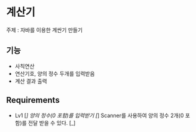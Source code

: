# 계산기

주제 : 자바를 이용한 계싼기 만들기

## 기능
- 사칙연산
- 연산기호, 양의 정수 두개를 입력받음
- 계산 결과 출력

## Requirements
- Lv1
  [_] 양의 정수(0 포함)를 입력받기
    [_] Scanner를 사용하여 양의 정수 2개(0 포함)를 전달 받을 수 있다.
    [_]  
